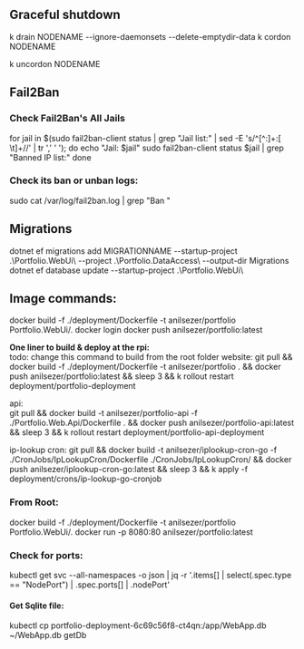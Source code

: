 ﻿## Graceful shutdown
k drain NODENAME --ignore-daemonsets --delete-emptydir-data
k cordon NODENAME

k uncordon NODENAME

## Fail2Ban
### Check Fail2Ban's All Jails

for jail in $(sudo fail2ban-client status | grep "Jail list:" | sed -E 's/^[^:]+:[ \t]+//' | tr ',' ' '); do
echo "Jail: $jail"
sudo fail2ban-client status $jail | grep "Banned IP list:"
done

### Check its ban or unban logs:

sudo cat /var/log/fail2ban.log | grep "Ban "

## Migrations
dotnet ef migrations add MIGRATIONNAME --startup-project .\Portfolio.WebUi\ --project .\Portfolio.DataAccess\ --output-dir Migrations
dotnet ef database update --startup-project .\Portfolio.WebUi\

## Image commands:
docker build -f ./deployment/Dockerfile -t anilsezer/portfolio Portfolio.WebUi/.
docker login
docker push anilsezer/portfolio:latest

**One liner to build & deploy at the rpi:** <br>
todo: change this command to build from the root folder
website:
git pull && docker build -f ./deployment/Dockerfile -t anilsezer/portfolio . && docker push anilsezer/portfolio:latest && sleep 3 && k rollout restart deployment/portfolio-deployment

api: <br>
git pull && docker build -t anilsezer/portfolio-api -f ./Portfolio.Web.Api/Dockerfile . && docker push anilsezer/portfolio-api:latest && sleep 3 && k rollout restart deployment/portfolio-api-deployment

ip-lookup cron:
git pull && docker build -t anilsezer/iplookup-cron-go -f ./CronJobs/IpLookupCron/Dockerfile ./CronJobs/IpLookupCron/ && docker push anilsezer/iplookup-cron-go:latest && sleep 3 && k apply -f deployment/crons/ip-lookup-go-cronjob

### From Root:
docker build -f ./deployment/Dockerfile -t anilsezer/portfolio Portfolio.WebUi/.
docker run -p 8080:80 anilsezer/portfolio:latest

### Check for ports:
kubectl get svc --all-namespaces -o json | jq -r '.items[] | select(.spec.type == "NodePort") | .spec.ports[] | .nodePort'

#### Get Sqlite file:
kubectl cp portfolio-deployment-6c69c56f8-ct4qn:/app/WebApp.db ~/WebApp.db
getDb